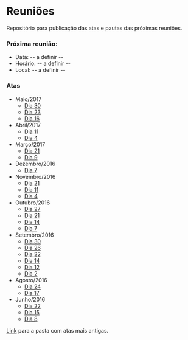 # Reuniões
Repositório para publicação das atas e pautas das próximas reuniões.

### Próxima reunião:
* Data: -- a definir --
* Horário: -- a definir --
* Local: -- a definir --

### Atas

* Maio/2017
	* [Dia 30](https://drive.google.com/open?id=0B8eSwDIKbcFKZC03VUJFNW1vTGs)
	* [Dia 23](https://drive.google.com/open?id=0B8eSwDIKbcFKcUsxbGxyUGEyY1k)
	* [Dia 16](https://drive.google.com/open?id=0B8eSwDIKbcFKdFhxNTFBalVKY0E)
* Abril/2017
	* [Dia 11](https://drive.google.com/open?id=0B8eSwDIKbcFKNjAwdFRqcGtPNjA)
	* [Dia  4](https://drive.google.com/open?id=0B8eSwDIKbcFKLUlrV0tES2hOX1U)
* Março/2017
	* [Dia 21](https://drive.google.com/open?id=0B8eSwDIKbcFKSTh0a1phUl9nMUk)
	* [Dia  9](https://drive.google.com/open?id=0B8eSwDIKbcFKVlZTMVpDVzdyUGs)
* Dezembro/2016
	* [Dia  7](https://drive.google.com/open?id=0B8eSwDIKbcFKeVFBZmRnVGlPZVE)
* Novembro/2016
	* [Dia 21](https://drive.google.com/open?id=0B8eSwDIKbcFKWDEtb1NvRloxU0E)
	* [Dia 11](https://drive.google.com/open?id=0B8eSwDIKbcFKd2VuZUYxdkVfTWs)
	* [Dia  4](https://drive.google.com/open?id=0B8eSwDIKbcFKWWFYcWRObzRiRkU)
* Outubro/2016
	* [Dia 27](https://drive.google.com/open?id=0B8eSwDIKbcFKMFZpOG1LVG5vRmc)
	* [Dia 21](https://drive.google.com/open?id=0B8eSwDIKbcFKaVdyUktOOTVtRjQ)
	* [Dia 14](https://drive.google.com/open?id=0B8eSwDIKbcFKMk1IMDZRWmd2VUE)
	* [Dia  7](https://drive.google.com/open?id=0B8eSwDIKbcFKZ1VHQUIwalViSjQ)
* Setembro/2016
	* [Dia 30](https://drive.google.com/open?id=0B8eSwDIKbcFKQ1N0SXpnNWhReDQ)
	* [Dia 26](https://drive.google.com/open?id=0B8eSwDIKbcFKaEZRT1J2NUNvOWc)
	* [Dia 22](https://drive.google.com/open?id=0B8eSwDIKbcFKdmRBZTNzTTkya3M)
	* [Dia 14](https://drive.google.com/open?id=0B8eSwDIKbcFKYmNDUjZMQ0FDU1k)
	* [Dia 12](https://drive.google.com/open?id=0B8eSwDIKbcFKN0c1bnlkQTdlMVU)
	* [Dia  2](https://drive.google.com/open?id=0B8eSwDIKbcFKcGQ2RjZ4SHUwa2c)
* Agosto/2016
	* [Dia 24](https://drive.google.com/open?id=0B8eSwDIKbcFKcXYzaldKVVN5OUk)
	* [Dia 17](https://drive.google.com/open?id=0B8eSwDIKbcFKWkNVcGZ6WEdxMGs)
* Junho/2016
	* [Dia 22](https://drive.google.com/open?id=0B8eSwDIKbcFKRnJVYVMzNFAtcE0)
	* [Dia 15](https://drive.google.com/open?id=0B8eSwDIKbcFKbU1tSktDZzFFM3M)
	* [Dia  8](https://drive.google.com/open?id=0B8eSwDIKbcFKMHlPY3BRZDJFeEk)

[Link](https://drive.google.com/open?id=0B8eSwDIKbcFKbnZRaDlHZFNZbWM) para a
pasta com atas mais antigas.

